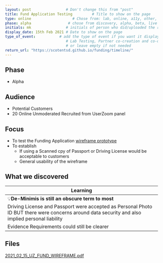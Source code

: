 ```yaml
---
layout: post                # Don't change this from "post"
title: Fund Application Testing         # Title to show on the page
type: online                   # Chose from: lab, online, a11y, other, partner
phase: alpha                 # chose from discovery, alpha, beta, live
initials: mk                # initials of person who did/uploaded the research
display_date: 15th Feb 2021 # Date to show on the page      
type_of_event:           # add the type of event if you want it displayed added to the heading when the post if clicked on
                            # Lab Testing, Partner co-creation and co-design, Accessibility, Online research and testing, Events, F2F and testing
                            # or leave empty if not needed
return_url: "https://scotentsd.github.io/funding/timeline/"
---
```


## Phase
- Alpha

## Audience

- Potential Customers
- 20 Online Unmoderated Recruited from UserZoom panel

## Focus

- To test the Funding Application [wireframe prototype](https://4jd442.axshare.com/)
- To establish 
  - If using a Scanned cpy of Passport or Driving License would be acceptable to customers
  - General usability of the wireframe 


## What we discovered 

| Learning
| ---
| 💡**De-Minimis is still an obscure term to most**
| Driving License and Passport were accepted as Personal Photo ID BUT there were concerns around data security and also implied personal liability
| Evidence Requirements could still be clearer

## Files
[2021_02_15_UZ_FUND_WIREFRAME.pdf](https://scotentsd.github.io/funding/files/2021_02_15_UZ_FUND_WIREFRAME.pdf)
<!--more-->